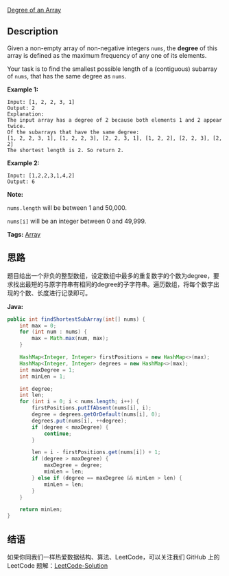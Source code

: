 [Degree of an Array][title]

## Description
Given a non-empty array of non-negative integers `nums`, the **degree** of this array is defined as the maximum frequency of any one of its elements.

Your task is to find the smallest possible length of a (contiguous) subarray of `nums`, that has the same degree as `nums`.

**Example 1:**

```
Input: [1, 2, 2, 3, 1]
Output: 2
Explanation: 
The input array has a degree of 2 because both elements 1 and 2 appear twice.
Of the subarrays that have the same degree:
[1, 2, 2, 3, 1], [1, 2, 2, 3], [2, 2, 3, 1], [1, 2, 2], [2, 2, 3], [2, 2]
The shortest length is 2. So return 2.
```

**Example 2:**

```
Input: [1,2,2,3,1,4,2]
Output: 6
```

**Note:**

`nums.length` will be between 1 and 50,000.

`nums[i]` will be an integer between 0 and 49,999.

**Tags:** [Array](https://leetcode.com/tag/array/)

## 思路

题目给出一个非负的整型数组，设定数组中最多的重复数字的个数为degree，要求找出最短的与原字符串有相同的degree的子字符串。遍历数组，将每个数字出现的个数、长度进行记录即可。

**Java:**

```java
public int findShortestSubArray(int[] nums) {
    int max = 0;
    for (int num : nums) {
        max = Math.max(num, max);
    }

    HashMap<Integer, Integer> firstPositions = new HashMap<>(max);
    HashMap<Integer, Integer> degrees = new HashMap<>(max);
    int maxDegree = 1;
    int minLen = 1;

    int degree;
    int len;
    for (int i = 0; i < nums.length; i++) {
        firstPositions.putIfAbsent(nums[i], i);
        degree = degrees.getOrDefault(nums[i], 0);
        degrees.put(nums[i], ++degree);
        if (degree < maxDegree) {
            continue;
        }

        len = i - firstPositions.get(nums[i]) + 1;
        if (degree > maxDegree) {
            maxDegree = degree;
            minLen = len;
        } else if (degree == maxDegree && minLen > len) {
            minLen = len;
        }
    }

    return minLen;
}
```

## 结语

如果你同我们一样热爱数据结构、算法、LeetCode，可以关注我们 GitHub 上的 LeetCode 题解：[LeetCode-Solution][ls]

[title]: https://leetcode.com/problems/degree-of-an-array/description/
[ls]: https://github.com/RichCodersAndMe/LeetCode-Solution